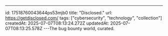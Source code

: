 ---
id: 17518760043644ps53mjb0
title: "Disclosed."
url: https://getdisclosed.com/
tags: ["cybersecurity", "technology", "collection"]
createdAt: 2025-07-07T08:13:24.272Z
updatedAt: 2025-07-07T08:13:25.578Z
---The bug bounty world, curated.
